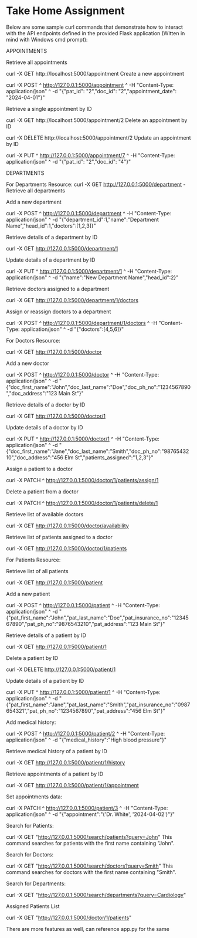 # Take Home Assignment

Below are some sample curl commands that demonstrate how to interact with the API endpoints defined in the provided Flask application (Witten in mind with Windows cmd prompt):

APPOINTMENTS

Retrieve all appointments

curl -X GET http://localhost:5000/appointment
Create a new appointment

curl -X POST ^
  http://127.0.0.1:5000/appointment ^
  -H "Content-Type: application/json" ^
  -d "{\"pat_id\": \"2\",\"doc_id\": \"2\",\"appointment_date\": \"2024-04-01\"}"

Retrieve a single appointment by ID

curl -X GET http://localhost:5000/appointment/2
Delete an appointment by ID

curl -X DELETE http://localhost:5000/appointment/2
Update an appointment by ID

curl -X PUT ^  http://127.0.0.1:5000/appointment/7 ^  -H "Content-Type: application/json" ^  -d "{\"pat_id\": \"2\",\"doc_id\": \"4\"}"

DEPARTMENTS

For Departments Resource:
curl -X GET http://127.0.0.1:5000/department - Retrieve all departments


Add a new department


curl -X POST ^
  http://127.0.0.1:5000/department ^
  -H "Content-Type: application/json" ^
  -d "{\"department_id\":1,\"name\":\"Department Name\",\"head_id\":1,\"doctors\":[1,2,3]}"



Retrieve details of a department by ID


curl -X GET http://127.0.0.1:5000/department/1

Update details of a department by ID


curl -X PUT ^
  http://127.0.0.1:5000/department/1 ^
  -H "Content-Type: application/json" ^
  -d "{\"name\":\"New Department Name\",\"head_id\":2}"




Retrieve doctors assigned to a department


curl -X GET http://127.0.0.1:5000/department/1/doctors

Assign or reassign doctors to a department


curl -X POST ^
  http://127.0.0.1:5000/department/1/doctors ^
  -H "Content-Type: application/json" ^
  -d "{\"doctors\":[4,5,6]}"



For Doctors Resource:

curl -X GET http://127.0.0.1:5000/doctor

Add a new doctor


curl -X POST ^
  http://127.0.0.1:5000/doctor ^
  -H "Content-Type: application/json" ^
  -d "{\"doc_first_name\":\"John\",\"doc_last_name\":\"Doe\",\"doc_ph_no\":\"1234567890\",\"doc_address\":\"123 Main St\"}"

Retrieve details of a doctor by ID


curl -X GET http://127.0.0.1:5000/doctor/1


Update details of a doctor by ID


curl -X PUT ^
  http://127.0.0.1:5000/doctor/1 ^
  -H "Content-Type: application/json" ^
  -d "{\"doc_first_name\":\"Jane\",\"doc_last_name\":\"Smith\",\"doc_ph_no\":\"9876543210\",\"doc_address\":\"456 Elm St\",\"patients_assigned\":\"1,2,3\"}"


Assign a patient to a doctor

curl -X PATCH ^
  http://127.0.0.1:5000/doctor/1/patients/assign/1

Delete a patient from a doctor

curl -X PATCH ^
  http://127.0.0.1:5000/doctor/1/patients/delete/1

Retrieve list of available doctors

curl -X GET http://127.0.0.1:5000/doctor/availability

Retrieve list of patients assigned to a doctor

curl -X GET http://127.0.0.1:5000/doctor/1/patients


For Patients Resource:

Retrieve list of all patients


curl -X GET http://127.0.0.1:5000/patient

Add a new patient

curl -X POST ^
  http://127.0.0.1:5000/patient ^
  -H "Content-Type: application/json" ^
  -d "{\"pat_first_name\":\"John\",\"pat_last_name\":\"Doe\",\"pat_insurance_no\":\"1234567890\",\"pat_ph_no\":\"9876543210\",\"pat_address\":\"123 Main St\"}"

Retrieve details of a patient by ID


curl -X GET http://127.0.0.1:5000/patient/1

Delete a patient by ID


curl -X DELETE http://127.0.0.1:5000/patient/1

Update details of a patient by ID

curl -X PUT ^
  http://127.0.0.1:5000/patient/1 ^
  -H "Content-Type: application/json" ^
  -d "{\"pat_first_name\":\"Jane\",\"pat_last_name\":\"Smith\",\"pat_insurance_no\":\"0987654321\",\"pat_ph_no\":\"1234567890\",\"pat_address\":\"456 Elm St\"}"

Add medical history:

curl -X POST ^
  http://127.0.0.1:5000/patient/2 ^
  -H "Content-Type: application/json" ^
  -d "{\"medical_history\":\"High blood pressure\"}"

Retrieve medical history of a patient by ID

curl -X GET http://127.0.0.1:5000/patient/1/history

Retrieve appointments of a patient by ID

curl -X GET http://127.0.0.1:5000/patient/1/appointment

Set appointments data:

curl -X PATCH ^
  http://127.0.0.1:5000/patient/3 ^
  -H "Content-Type: application/json" ^
  -d "{\"appointment\":\"('Dr. White', '2024-04-02')\"}"


Search for Patients:


curl -X GET "http://127.0.0.1:5000/search/patients?query=John"
This command searches for patients with the first name containing "John".

Search for Doctors:


curl -X GET "http://127.0.0.1:5000/search/doctors?query=Smith"
This command searches for doctors with the first name containing "Smith".

Search for Departments:


curl -X GET "http://127.0.0.1:5000/search/departments?query=Cardiology"

Assigned Patients List

curl -X GET "http://127.0.0.1:5000/doctor/1/patients"

There are more features as well, can reference app.py for the same